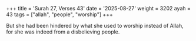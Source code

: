 +++
title = 'Surah 27, Verses 43'
date = '2025-08-27'
weight = 3202
ayah = 43
tags = ["allah", "people", "worship"]
+++

But she had been hindered by what she used to worship instead of Allah, for she was indeed from a disbelieving people.
